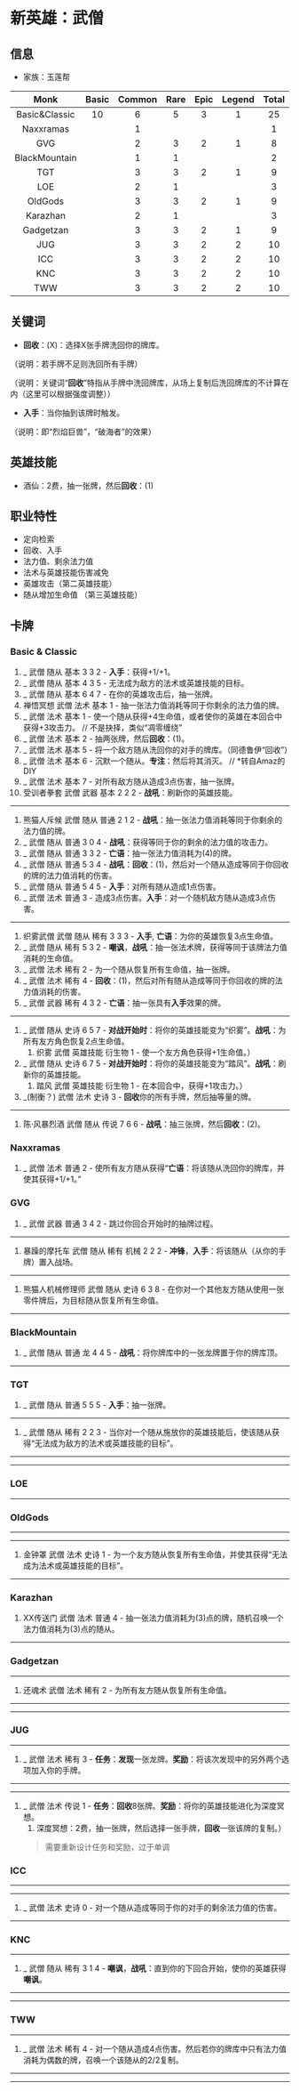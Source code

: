 # 新英雄：武僧

## 信息

- 家族：玉莲帮

|Monk           |Basic  |Common |Rare   |Epic   |Legend |Total  |
|:-------------:|:-----:|:-----:|:-----:|:-----:|:-----:|:-----:|
|Basic&Classic  |10     |6      |5      |3      |1      |25     |
|Naxxramas      |       |1      |       |       |       |1      |
|GVG            |       |2      |3      |2      |1      |8      |
|BlackMountain  |       |1      |1      |       |       |2      |
|TGT            |       |3      |3      |2      |1      |9      |
|LOE            |       |2      |1      |       |       |3      |
|OldGods        |       |3      |3      |2      |1      |9      |
|Karazhan       |       |2      |1      |       |       |3      |
|Gadgetzan      |       |3      |3      |2      |1      |9      |
|JUG            |       |3      |3      |2      |2      |10     |
|ICC            |       |3      |3      |2      |2      |10     |
|KNC            |       |3      |3      |2      |2      |10     |
|TWW            |       |3      |3      |2      |2      |10     |

## 关键词

- **回收**：(X)：选择X张手牌洗回你的牌库。

（说明：若手牌不足则洗回所有手牌）

（说明：关键词“**回收**”特指从手牌中洗回牌库，从场上复制后洗回牌库的不计算在内（这里可以根据强度调整））

- **入手**：当你抽到该牌时触发。

（说明：即“烈焰巨兽”，“破海者”的效果）

## 英雄技能

- 酒仙：2费，抽一张牌，然后**回收**：(1)

## 职业特性

- 定向检索
- 回收、入手
- 法力值、剩余法力值
- 法术与英雄技能伤害减免
- 英雄攻击（第二英雄技能）
- 随从增加生命值 （第三英雄技能）

## 卡牌

### Basic & Classic

1. _ 武僧 随从 基本 3 3 2 - **入手**：获得+1/+1。
1. _ 武僧 随从 基本 4 3 5 - 无法成为敌方的法术或英雄技能的目标。
1. _ 武僧 随从 基本 6 4 7 - 在你的英雄攻击后，抽一张牌。
1. 禅悟冥想 武僧 法术 基本 1 - 抽一张法力值消耗等同于你剩余的法力值的牌。
1. _ 武僧 法术 基本 1 - 使一个随从获得+4生命值，或者使你的英雄在本回合中获得+3攻击力。 // 不是抉择，类似“凋零缠绕”
1. _ 武僧 法术 基本 2 - 抽两张牌，然后**回收**：(1)。
1. _ 武僧 法术 基本 5 - 将一个敌方随从洗回你的对手的牌库。（同德鲁伊“回收”）
1. _ 武僧 法术 基本 6 - 沉默一个随从。**专注**：然后将其消灭。 // *转自Amaz的DIY
1. _ 武僧 法术 基本 7 - 对所有敌方随从造成3点伤害，抽一张牌。
1. 受训者拳套 武僧 武器 基本 2 2 2 - **战吼**：刷新你的英雄技能。

------

1. 熊猫人斥候 武僧 随从 普通 2 1 2 - **战吼**：抽一张法力值消耗等同于你剩余的法力值的牌。
1. _ 武僧 随从 普通 3 0 4 - **战吼**：获得等同于你的剩余的法力值的攻击力。
1. _ 武僧 随从 普通 3 3 2 - **亡语**：抽一张法力值消耗为(4)的牌。
1. _ 武僧 随从 普通 5 3 4 - **战吼**：**回收**：(1)，然后对一个随从造成等同于你回收的牌的法力值消耗的伤害。
1. _ 武僧 随从 普通 5 4 5 - **入手**：对所有随从造成1点伤害。
1. _ 武僧 法术 普通 3 - 造成3点伤害。**入手**：对一个随机敌方随从造成3点伤害。

------

1. 织雾武僧 武僧 随从 稀有 3 3 3 - **入手**, **亡语**：为你的英雄恢复3点生命值。
1. _ 武僧 随从 稀有 5 3 2 - **嘲讽**，**战吼**：抽一张法术牌，获得等同于该牌法力值消耗的生命值。
1. _ 武僧 法术 稀有 2 - 为一个随从恢复所有生命值，抽一张牌。
1. _ 武僧 法术 稀有 4 - **回收**：(1)，然后对所有随从造成等同于你回收的牌的法力值消耗的伤害。
1. _ 武僧 武器 稀有 4 3 2 - **亡语**：抽一张具有**入手**效果的牌。

------

1. _ 武僧 随从 史诗 6 5 7 - **对战开始时**：将你的英雄技能变为“织雾”。**战吼**：为所有友方角色恢复2点生命值。
    1. 织雾 武僧 英雄技能 衍生物 1 - 使一个友方角色获得+1生命值。）
1. _ 武僧 随从 史诗 6 7 5 - **对战开始时**：将你的英雄技能变为“踏风”。**战吼**：刷新你的英雄技能。
    1. 踏风 武僧 英雄技能 衍生物 1 - 在本回合中，获得+1攻击力。）
1. _(制衡？) 武僧 法术 史诗 3 - **回收**你的所有手牌，然后抽等量的牌。

------

1. 陈·风暴烈酒 武僧 随从 传说 7 6 6 - **战吼**：抽三张牌，然后**回收**：(2)。

### Naxxramas

1. _ 武僧 法术 普通 2 - 使所有友方随从获得“**亡语**：将该随从洗回你的牌库，并使其获得+1/+1。”

### GVG

1. _ 武僧 武器 普通 3 4 2 - 跳过你回合开始时的抽牌过程。

------

1. 暴躁的摩托车 武僧 随从 稀有 机械 2 2 2 - **冲锋**，**入手**：将该随从（从你的手牌）置入战场。

------

1. 熊猫人机械修理师 武僧 随从 史诗 6 3 8 - 在你对一个其他友方随从使用一张零件牌后，为目标随从恢复所有生命值。

------

### BlackMountain

1. _ 武僧 随从 普通 龙 4 4 5 - **战吼**：将你牌库中的一张龙牌置于你的牌库顶。

------

### TGT

1. _ 武僧 随从 普通 5 5 5 - **入手**：抽一张牌。

------

1. _ 武僧 随从 稀有 2 2 3 - 当你对一个随从施放你的英雄技能后，使该随从获得“无法成为敌方的法术或英雄技能的目标”。

------

------

### LOE

------


### OldGods

------

------

1. 金钟罩 武僧 法术 史诗 1 - 为一个友方随从恢复所有生命值，并使其获得“无法成为法术或英雄技能的目标”。

------

### Karazhan

1. XX传送门 武僧 法术 普通 4 - 抽一张法力值消耗为(3)点的牌，随机召唤一个法力值消耗为(3)点的随从。

------

### Gadgetzan

------

1. 还魂术 武僧 法术 稀有 2 - 为所有友方随从恢复所有生命值。

------

------

### JUG

------

1. _ 武僧 法术 稀有 3 - **任务**：**发现**一张龙牌。**奖励**：将该次发现中的另外两个选项加入你的手牌。

------

------

1. _ 武僧 法术 传说 1 - **任务**：**回收**8张牌。**奖励**：将你的英雄技能进化为深度冥想。
    1. 深度冥想：2费，抽一张牌，然后选择一张手牌，**回收**一张该牌的复制。）
    > 需要重新设计任务和奖励，过于单调

### ICC

------

------

1. _ 武僧 法术 史诗 0 - 对一个随从造成等同于你的对手的剩余法力值的伤害。

------

### KNC

------

1. _ 武僧 随从 稀有 3 1 4 - **嘲讽**，**战吼**：直到你的下回合开始，使你的英雄获得**嘲讽**。

------

------

### TWW

------

1. _ 武僧 法术 稀有 4 - 对一个随从造成4点伤害。然后若你的牌库中只有法力值消耗为偶数的牌，召唤一个该随从的2/2复制。

------

------
